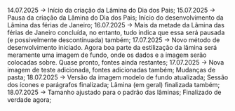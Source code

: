 14.07.2025 -> Início da criação da Lâmina do Dia dos Pais;
15.07.2025 -> Pausa da criação da Lâmina do Dia dos Pais; Início do desenvolvimento da Lâmina das férias de Janeiro;
16.07.2025 -> Mais da metade da Lâmina das férias de Janeiro concluída, no entanto, tudo indica que essa será pausada (e possivelmente descontinuada) também;
17.07.2025 -> Novo método de desenvolvimento iniciado. Agora boa parte da estilização da lâmina será meramente uma imagem de fundo, onde os dados e a imagem serão colocadas sobre. Quase pronto, fontes ainda restantes;
17.07.2025 -> Nova imagem de teste adicionada, fontes adicionadas também; Mudanças de pasta;
18.07.2025 -> Versão da imagem modelo de fundo atualizada; Sessão dos ícones e parágrafos finalizada; Lâmina (em geral) finalizada também;
18.07.2025 -> Tamanho ajustado para o padrão das lâminas; Finalizado de verdade agora;
